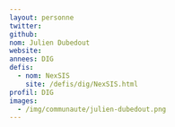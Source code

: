 ```yaml
---
layout: personne
twitter: 
github: 
nom: Julien Dubedout
website: 
annees: DIG
defis: 
  - nom: NexSIS
    site: /defis/dig/NexSIS.html
profil: DIG
images:
  - /img/communaute/julien-dubedout.png
---
```

